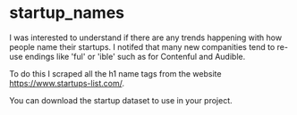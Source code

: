 # startup_names

I was interested to understand if there are any trends happening with how people name their startups. I notifed that many new companities tend to re-use endings like 'ful' or 'ible' such as for Contenful and Audible.

To do this I scraped all the h1 name tags from the website https://www.startups-list.com/.

You can download the startup dataset to use in your project.
